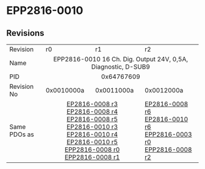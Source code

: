 # EPP2816-0010

## Revisions
<table>
<tr>
<td>Revision</td>
<td>r0</td>
<td>r1</td>
<td>r2</td>
</tr>
<tr>
<td>Name</td>
<td colspan=3 align="center">EPP2816-0010 16 Ch. Dig. Output 24V, 0,5A, Diagnostic, D-SUB9</td>
</tr>
<tr>
<td>PID</td>
<td colspan=3 align="center">0x64767609</td>
</tr>
<tr>
<td>Revision No</td>
<td>0x0010000a</td>
<td>0x0011000a</td>
<td>0x0012000a</td>
</tr>
<tr>
<td>Same PDOs as</td>
<td colspan=2 align="center"><a href="EP2816-0008.md">EP2816-0008 r3</a><br/><a href="EP2816-0008.md">EP2816-0008 r4</a><br/><a href="EP2816-0008.md">EP2816-0008 r5</a><br/><a href="EP2816-0010.md">EP2816-0010 r3</a><br/><a href="EP2816-0010.md">EP2816-0010 r4</a><br/><a href="EP2816-0010.md">EP2816-0010 r5</a><br/><a href="EPP2816-0008.md">EPP2816-0008 r0</a><br/><a href="EPP2816-0008.md">EPP2816-0008 r1</a></td>
<td><a href="EP2816-0008.md">EP2816-0008 r6</a><br/><a href="EP2816-0010.md">EP2816-0010 r6</a><br/><a href="EPP2816-0003.md">EPP2816-0003 r0</a><br/><a href="EPP2816-0008.md">EPP2816-0008 r2</a></td>
</tr>
</table>
